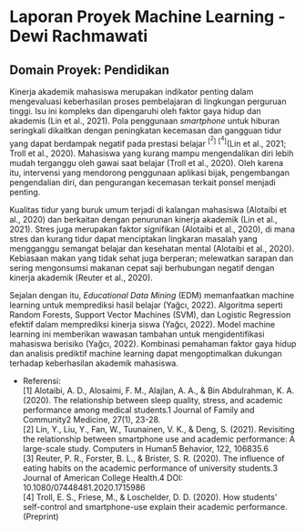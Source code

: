 # Laporan Proyek Machine Learning - Dewi Rachmawati

## Domain Proyek: Pendidikan
Kinerja akademik mahasiswa merupakan indikator penting dalam mengevaluasi keberhasilan proses pembelajaran di lingkungan perguruan tinggi. Isu ini kompleks dan dipengaruhi oleh faktor gaya hidup dan akademis (Lin et al., 2021). Pola penggunaan _smartphone_ untuk hiburan seringkali dikaitkan dengan peningkatan kecemasan dan gangguan tidur yang dapat berdampak negatif pada prestasi belajar $^[^2]$ $^[^4]$(Lin et al., 2021; Troll et al., 2020). Mahasiswa yang kurang mampu mengendalikan diri lebih mudah terganggu oleh gawai saat belajar (Troll et al., 2020). Oleh karena itu, intervensi yang mendorong penggunaan aplikasi bijak, pengembangan pengendalian diri, dan pengurangan kecemasan terkait ponsel menjadi penting.   

Kualitas tidur yang buruk umum terjadi di kalangan mahasiswa (Alotaibi et al., 2020)  dan berkaitan dengan penurunan kinerja akademik (Lin et al., 2021). Stres juga merupakan faktor signifikan (Alotaibi et al., 2020), di mana stres dan kurang tidur dapat menciptakan lingkaran masalah yang mengganggu semangat belajar dan kesehatan mental (Alotaibi et al., 2020). Kebiasaan makan yang tidak sehat juga berperan; melewatkan sarapan dan sering mengonsumsi makanan cepat saji berhubungan negatif dengan kinerja akademik (Reuter et al., 2020).   

Sejalan dengan itu, _Educational Data Mining_ (EDM) memanfaatkan machine learning untuk memprediksi hasil belajar (Yağcı, 2022). Algoritma seperti Random Forests, Support Vector Machines (SVM), dan Logistic Regression efektif dalam memprediksi kinerja siswa (Yağcı, 2022). Model machine learning ini memberikan wawasan tambahan untuk mengidentifikasi mahasiswa berisiko (Yağcı, 2022). Kombinasi pemahaman faktor gaya hidup dan analisis prediktif machine learning dapat mengoptimalkan dukungan terhadap keberhasilan akademik mahasiswa.

- Referensi: </br>
[1] Alotaibi, A. D., Alosaimi, F. M., Alajlan, A. A., & Bin Abdulrahman, K. A. (2020). The relationship between sleep quality, stress, and academic performance among medical students.1 Journal of Family and Community2 Medicine, 27(1), 23-28.</br>
[2] Lin, Y., Liu, Y., Fan, W., Tuunainen, V. K., & Deng, S. (2021). Revisiting the relationship between smartphone use and academic performance: A large-scale study. Computers in Human5 Behavior, 122, 106835.6 </br>
[3] Reuter, P. R., Forster, B. L., & Brister, S. R. (2020). The influence of eating habits on the academic performance of university students.3 Journal of American College Health.4 DOI: 10.1080/07448481.2020.1715986 </br>
[4] Troll, E. S., Friese, M., & Loschelder, D. D. (2020). How students' self-control and smartphone-use explain their academic performance. (Preprint)
